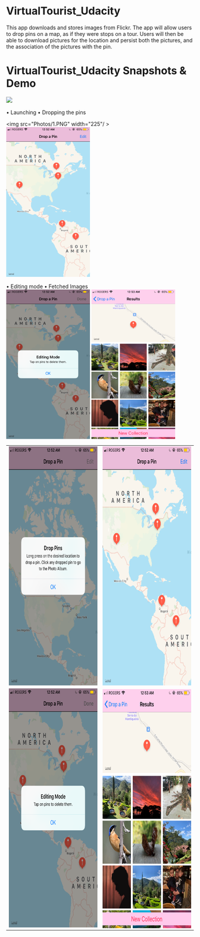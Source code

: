 # VirtualTourist_Udacity
This app downloads and stores images from Flickr. The app will allow users to drop pins on a map, as if they were stops on a tour. Users will then be able to download pictures for the location and persist both the pictures, and the association of the pictures with the pin.
 <br /> 
# VirtualTourist_Udacity Snapshots & Demo
<img src="Photos/Demo.gif" width="225"/> <br/>

<table>
  <tr>
    <td> <img src="Photos/1.PNG"  alt="1" width = 360px height = 640px ></td>
    <td><img src="Photos/2.PNG" alt="2" width = 360px height = 640px></td>
   </tr> 
   <tr>
      <td><img src="Photos/3.PNG" alt="3" width = 360px height = 640px></td>
      <td><img src="Photos/4.PNG" align="right" alt="4" width = 360px height = 640px>
  </td>
  </tr>
  

• Launching                           • Dropping the pins  <br/>

<img src="Photos/1.PNG" width="225"/ >        <img src="Photos/2.PNG" width="225"/> <br/>

 • Editing mode                      • Fetched Images <br/>
  <img src="Photos/3.PNG" width="225"/>     <img src="Photos/4.PNG" width="225"/> <br/>
